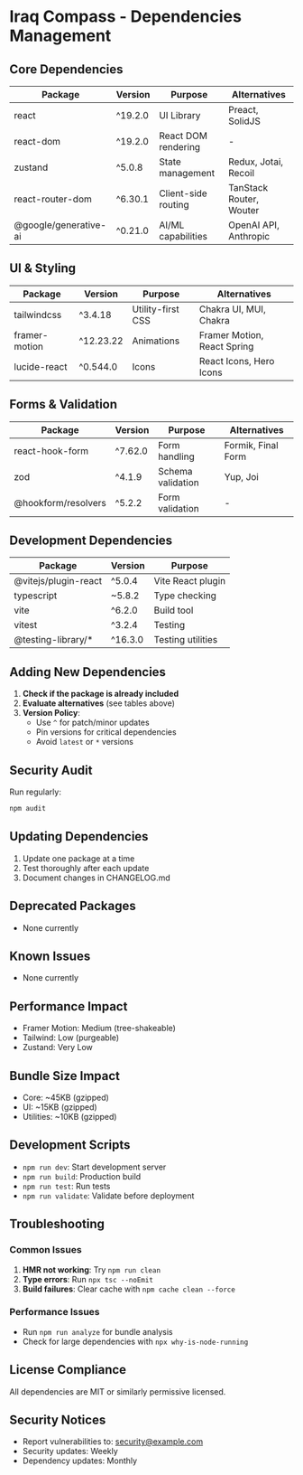 # Iraq Compass - Dependencies Management

## Core Dependencies

| Package | Version | Purpose | Alternatives |
|---------|---------|---------|-------------|
| react | ^19.2.0 | UI Library | Preact, SolidJS |
| react-dom | ^19.2.0 | React DOM rendering | - |
| zustand | ^5.0.8 | State management | Redux, Jotai, Recoil |
| react-router-dom | ^6.30.1 | Client-side routing | TanStack Router, Wouter |
| @google/generative-ai | ^0.21.0 | AI/ML capabilities | OpenAI API, Anthropic |

## UI & Styling

| Package | Version | Purpose | Alternatives |
|---------|---------|---------|-------------|
| tailwindcss | ^3.4.18 | Utility-first CSS | Chakra UI, MUI, Chakra |
| framer-motion | ^12.23.22 | Animations | Framer Motion, React Spring |
| lucide-react | ^0.544.0 | Icons | React Icons, Hero Icons |

## Forms & Validation

| Package | Version | Purpose | Alternatives |
|---------|---------|---------|-------------|
| react-hook-form | ^7.62.0 | Form handling | Formik, Final Form |
| zod | ^4.1.9 | Schema validation | Yup, Joi |
| @hookform/resolvers | ^5.2.2 | Form validation | - |

## Development Dependencies

| Package | Version | Purpose |
|---------|---------|---------|
| @vitejs/plugin-react | ^5.0.4 | Vite React plugin |
| typescript | ~5.8.2 | Type checking |
| vite | ^6.2.0 | Build tool |
| vitest | ^3.2.4 | Testing |
| @testing-library/* | ^16.3.0 | Testing utilities |

## Adding New Dependencies

1. **Check if the package is already included**
2. **Evaluate alternatives** (see tables above)
3. **Version Policy**:
   - Use `^` for patch/minor updates
   - Pin versions for critical dependencies
   - Avoid `latest` or `*` versions

## Security Audit

Run regularly:
```bash
npm audit
```

## Updating Dependencies

1. Update one package at a time
2. Test thoroughly after each update
3. Document changes in CHANGELOG.md

## Deprecated Packages

- None currently

## Known Issues

- None currently

## Performance Impact

- Framer Motion: Medium (tree-shakeable)
- Tailwind: Low (purgeable)
- Zustand: Very Low

## Bundle Size Impact

- Core: ~45KB (gzipped)
- UI: ~15KB (gzipped)
- Utilities: ~10KB (gzipped)

## Development Scripts

- `npm run dev`: Start development server
- `npm run build`: Production build
- `npm run test`: Run tests
- `npm run validate`: Validate before deployment

## Troubleshooting

### Common Issues
1. **HMR not working**: Try `npm run clean`
2. **Type errors**: Run `npx tsc --noEmit`
3. **Build failures**: Clear cache with `npm cache clean --force`

### Performance Issues
- Run `npm run analyze` for bundle analysis
- Check for large dependencies with `npx why-is-node-running`

## License Compliance

All dependencies are MIT or similarly permissive licensed.

## Security Notices

- Report vulnerabilities to: security@example.com
- Security updates: Weekly
- Dependency updates: Monthly
